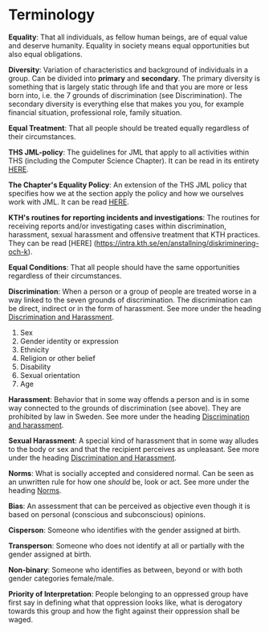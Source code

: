 # Terminology

**Equality**: That all individuals, as fellow human beings, are of equal value and deserve humanity. Equality in society means equal opportunities but also equal obligations.

**Diversity**: Variation of characteristics and background of individuals in a group. Can be divided into **primary** and **secondary**. The primary diversity is something that is largely static through life and that you are more or less born into, i.e. the 7 grounds of discrimination (see Discrimination). The secondary diversity is everything else that makes you you, for example financial situation, professional role, family situation.

**Equal Treatment**: That all people should be treated equally regardless of their circumstances.

**THS JML-policy**: The guidelines for JML that apply to all activities within THS (including the Computer Science Chapter). It can be read in its entirety [HERE](https://drive.google.com/drive/folders/1Yg90ggSuvpP_9858ByotplhSgR01l6aX).

**The Chapter's Equality Policy**: An extension of the THS JML policy that specifies how we at the section apply the policy and how we ourselves work with JML. It can be read [HERE](https://styrdokument.datasektionen.se/jamlikhetspolicy).

**KTH's routines for reporting incidents and investigations**: The routines for receiving reports and/or investigating cases within discrimination, harassment, sexual harassment and offensive treatment that KTH practices. They can be read [HERE] (https://intra.kth.se/en/anstallning/diskriminering-och-k).

**Equal Conditions**: That all people should have the same opportunities regardless of their circumstances.

**Discrimination**: When a person or a group of people are treated worse in a way linked to the seven grounds of discrimination. The discrimination can be direct, indirect or in the form of harassment. See more under the heading [Discrimination and Harassment](https://datasektionen.se/en/jml/discrimination-and-harassment).

1. Sex
2. Gender identity or expression
3. Ethnicity
4. Religion or other belief
5. Disability
6. Sexual orientation
7. Age

**Harassment**: Behavior that in some way offends a person and is in some way connected to the grounds of discrimination (see above). They are prohibited by law in Sweden. See more under the heading [Discrimination and harassment](https://datasektionen.se/en/jml/discrimination-and-harassment).

**Sexual Harassment**: A special kind of harassment that in some way alludes to the body or sex and that the recipient perceives as unpleasant. See more under the heading [Discrimination and Harassment](https://datasektionen.se/en/jml/discrimination-and-harassment).

**Norms**: What is socially accepted and considered normal. Can be seen as an unwritten rule for how one _should_ be, look or act. See more under the heading [Norms](https://datasektionen.se/en/jml/reporting-and-questions/norms).

**Bias**: An assessment that can be perceived as objective even though it is based on personal (conscious and subconscious) opinions.

**Cisperson**: Someone who identifies with the gender assigned at birth.

**Transperson**: Someone who does not identify at all or partially with the gender assigned at birth.

**Non-binary**: Someone who identifies as between, beyond or with both gender categories female/male.

**Priority of Interpretation**: People belonging to an oppressed group have first say in defining what that oppression looks like, what is derogatory towards this group and how the fight against their oppression shall be waged.